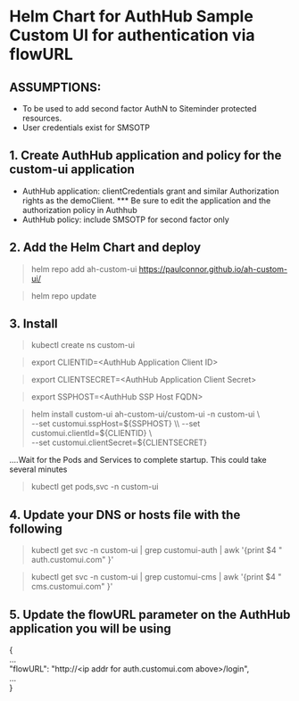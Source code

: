 # Helm Chart for AuthHub Sample Custom UI for authentication via flowURL

## ASSUMPTIONS:
- To be used to add second factor AuthN to Siteminder protected resources.
- User credentials exist for SMSOTP


## 1. Create AuthHub application and policy for the custom-ui application  

- AuthHub application: clientCredentials grant and similar Authorization rights as the demoClient.
*** Be sure to edit the application and the authorization policy in Authhub    
- AuthHub policy: include SMSOTP for second factor only  

## 2. Add the Helm Chart and deploy

> helm repo add ah-custom-ui https://paulconnor.github.io/ah-custom-ui/

> helm repo update


## 3. Install 

> kubectl create ns custom-ui

> export CLIENTID=\<AuthHub Application Client ID\>

> export CLIENTSECRET=\<AuthHub Application Client Secret\>

> export SSPHOST=\<AuthHub SSP Host FQDN\>

> helm install custom-ui ah-custom-ui/custom-ui -n custom-ui \\  
>     --set customui.sspHost=${SSPHOST} \\  
>     --set customui.clientId=${CLIENTID} \\  
>     --set customui.clientSecret=${CLIENTSECRET}

....Wait for the Pods and Services to complete startup. This could take several minutes 

> kubectl get pods,svc -n custom-ui


## 4. Update your DNS or hosts file with the following

> kubectl get svc -n custom-ui | grep customui-auth | awk '{print $4 " auth.customui.com" }'

> kubectl get svc -n custom-ui | grep customui-cms | awk '{print $4 " cms.customui.com" }'

## 5. Update the flowURL parameter on the AuthHub application you will be using

{  
  ...  
  "flowURL": "http://\<ip addr for auth.customui.com above\>/login",  
  ...  
}  
  
